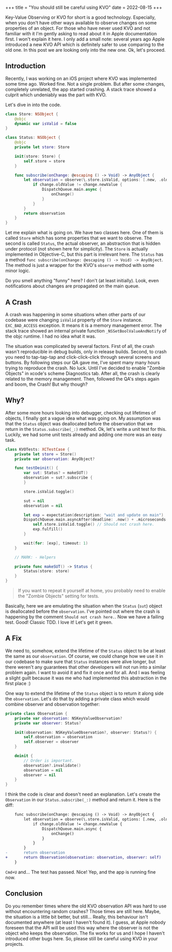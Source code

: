 +++
title = "You should still be careful using KVO"
date = 2022-08-15
+++

Key-Value Observing or KVO for short is a good technology. Especially, when you
don't have other ways available to observe changes on some properties of an
object. For those who have never used KVO and not familiar with it I'm gently
asking to read about it in Apple documentation first. I won't explain it here.
I only add a small note: several years ago Apple introduced a new KVO API which
is definitely safer to use comparing to the old one. In this post we are
looking only into the new one. Ok, let's proceed.

## Introduction

Recently, I was working on an iOS project where KVO was implemented some time
ago. Worked fine. Not a single problem. But after some changes, completely
unrelated, the app started crashing. A stack trace showed a culprit which
undeniably was the part with KVO.

Let's dive in into the code.

```swift
class Store: NSObject {
    @objc
    dynamic var isValid = false
}

class Status: NSObject {
    @objc
    private let store: Store

    init(store: Store) {
        self.store = store
    }

    func subscribe(onChange: @escaping () -> Void) -> AnyObject {
        let observation = observe(\.store.isValid, options: [.new, .old]) { _, change in
            if change.oldValue != change.newValue {
                DispatchQueue.main.async {
                    onChange()
                }
            }
        }
        return observation
    }
}
```

Let me explain what is going on. We have two classes here. One of them is
called `Store` which has some properties that we want to observe. The second is
called `Status`, the actual observer, an abstraction that is hidden under
protocol (not shown here for simplicity). The `Store` is actually implemented
in Objective-C, but this part is irrelevant here. The `Status` has a method
`func subscribe(onChange: @escaping () -> Void) -> AnyObject`. The method is
just a wrapper for the KVO's `observe` method with some minor logic.

Do you smell anything "funny" here? I don't (at least initially). Look, even
notifications about changes are propagated on the main queue.

## A Crash

A crash was happening in some situations when other parts of our codebase were
changing `isValid` property of the `Store` instance. `EXC_BAD_ACCESS`
exception. It means it is a memory management error. The stack trace showed an
internal private function `_NSSetBoolValueAndNotify` of the objc runtime. I had
no idea what it was.

The situation was complicated by several factors. First of all, the crash
wasn't reproducible in debug builds, only in release builds. Second, to crash
you need to tap-tap-tap and click-click-click through several screens and
buttons. By following steps our QA gave me, I've spent many many hours trying
to reproduce the crash. No luck. Until I've decided to enable "Zombie Objects"
in xcode's scheme Diagnostics tab. After all, the crash is clearly related to
the memory management. Then, followed the QA's steps again and boom, the Crash!
But why though?

## Why?

After some more hours looking into debugger, checking out lifetimes of objects,
I finally got a vague idea what was going on. My assumption was that the
`Status` object was deallocated before the observation that we return in the
`Status.subscribe(_:)` method. Ok, let's write a unit test for this. Luckily,
we had some unit tests already and adding one more was an easy task.

```swift
class KVOTests: XCTestCase {
    private let store = Store()
    private var observation: AnyObject?

    func testDeinit() {
        var sut: Status? = makeSUT()
        observation = sut?.subscribe {
        }

        store.isValid.toggle()

        sut = nil
        observation = nil

        let exp = expectation(description: "wait and update on main")
        DispatchQueue.main.asyncAfter(deadline: .now() + .microseconds(100)) {
            self.store.isValid.toggle() // Should not crash here.
            exp.fulfill()
        }

        wait(for: [exp], timeout: 1)
    }

    // MARK: - Helpers

    private func makeSUT() -> Status {
        Status(store: store)
    }
}
```

> If you want to repeat it yourself at home, you probably need to enable the
> "Zombie Objects" setting for tests.

Basically, here we are emulating the situation when the `Status` (`sut`) object
is deallocated before the `observation`. I've pointed out where the crash is
happening by the comment `Should not crash here.`. Now we have a failing test.
Good! Classic TDD. I love it! Let's get it green.

## A Fix

We need to, somehow, extend the lifetime of the `Status` object to be at least
the same as our `observation`. Of course, we could change how we use it in our
codebase to make sure that `Status` instances were alive longer, but there
weren't any guarantees that other developers will not run into a similar
problem again. I want to avoid it and fix it once and for all. And I was
feeling a slight guilt because it was me who had implemented this abstraction
in the first place :)

One way to extend the lifetime of the `Status` object is to return it along
side the `observation`. Let's do that by adding a private class which would
combine observer and observation together:

```swift
private class Observation {
    private var observation: NSKeyValueObservation?
    private var observer: Status?

    init(observation: NSKeyValueObservation?, observer: Status?) {
        self.observation = observation
        self.observer = observer
    }

    deinit {
        // Order is important.
        observation?.invalidate()
        observation = nil
        observer = nil
    }
}
```

I think the code is clear and doesn't need an explanation. Let's create the
`Observation` in our `Status.subscribe(_:)` method and return it. Here is the
diff:

```diff
    func subscribe(onChange: @escaping () -> Void) -> AnyObject {
        let observation = observe(\.store.isValid, options: [.new, .old]) { _, change in
            if change.oldValue != change.newValue {
                DispatchQueue.main.async {
                    onChange()
                }
            }
        }
-       return observation
+       return Observation(observation: observation, observer: self)
    }
```

`Cmd+U` and... The test has passed. Nice! Yep, and the app is running fine now.

## Conclusion

Do you remember times where the old KVO observation API was hard to use without
encountering random crashes? Those times are still here. Maybe, the situation
is a little bit better, but still... Really, this behaviour isn't documented
anywhere (at least I haven't found it). I guess, at Apple nobody foreseen that
the API will be used this way where the observer is not the object who keeps
the observation. The fix works for us and I hope I haven't introduced other
bugs here. So, please still be careful using KVO in your projects.

